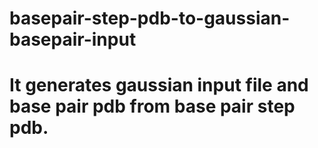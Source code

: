 # basepair-step-pdb-to-gaussian-basepair-input
# It generates gaussian input file and base pair pdb from base pair step pdb.
